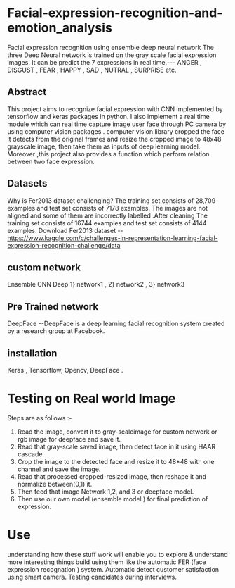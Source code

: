 # Facial-expression-recognition-and-emotion_analysis
Facial expression recognition using ensemble deep neural network
The three Deep Neural network is trained on the gray scale facial expression images.
It can be predict the 7 expressions in real time.--- ANGER , DISGUST , FEAR , HAPPY , SAD , NUTRAL , SURPRISE etc.
## Abstract
This  project aims to recognize facial expression  with CNN implemented by tensorflow and keras packages in python.  I also implement a real time module which  can real time capture image  user face through PC camera by using computer vision packages . computer vision library cropped the face it detects from the original frames and resize the cropped image to  48x48 grayscale  image, then take them as inputs of deep learning model. Moreover ,this  project also provides  a function which perform relation between two face expression. 
## Datasets
Why is Fer2013 dataset challenging?
The training set consists of 28,709 examples and  test set consists of 7178 examples. The images are not aligned and some of them are incorrectly labelled .After cleaning The training set consists of 16744 examples and  test set consists of 4144 examples.
Download Fer2013 dataset --https://www.kaggle.com/c/challenges-in-representation-learning-facial-expression-recognition-challenge/data

## custom network 
Ensemble CNN Deep 
1} network1 ,
2} network2 ,
3} network3
## Pre Trained network
DeepFace --DeepFace is a deep learning facial recognition system created by a research group at Facebook. 
## installation 
Keras ,
Tensorflow,
Opencv,
DeepFace .
# Testing on Real world Image
Steps are as follows :-
1. Read the image, convert it to gray-scaleimage for custom network or rgb image for deepface and save it.
2. Read that gray-scale saved image, then detect face in it using   HAAR cascade.
3. Crop the image to the detected face and resize it to 48*48 with one channel and save the image.
4. Read that processed cropped-resized image, then reshape it and normalize between(0,1) it.
5. Then feed that image Network  1,2, and 3   or deepface model.
6. Then use our own model (ensemble model ) for final prediction of expression.

# Use
understanding how these stuff work will enable you to explore & understand more interesting things build using them like the automatic FER (face expression recognation ) system.
Automatic detect customer satisfaction using smart camera.
Testing candidates during interviews.
